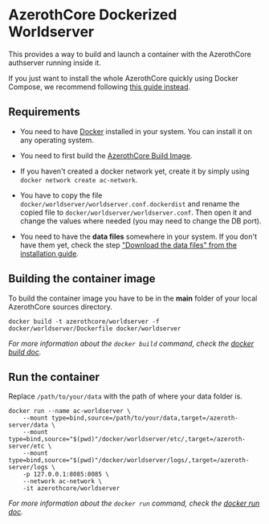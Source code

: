 # AzerothCore Dockerized Worldserver

This provides a way to build and launch a container with the AzerothCore authserver running inside it.

If you just want to install the whole AzerothCore quickly using Docker Compose, we recommend following [this guide instead](https://github.com/azerothcore/azerothcore-wotlk/wiki/install-with-Docker).

## Requirements

- You need to have [Docker](https://docs.docker.com/install/) installed in your system. You can install it on any operating system.

- You need to first build the [AzerothCore Build Image](https://github.com/azerothcore/azerothcore-wotlk/tree/master/docker/build).

- If you haven't created a docker network yet, create it by simply using `docker network create ac-network`.

- You have to copy the file `docker/worldserver/worldserver.conf.dockerdist` and rename the copied file to `docker/worldserver/worldserver.conf`. Then open it and change the values where needed (you may need to change the DB port).

- You need to have the **data files** somewhere in your system. If you don't have them yet, check the step ["Download the data files" from the installation guide](https://github.com/AzerothCore/azerothcore-wotlk/wiki/Installation#5-download-the-data-files).

## Building the container image

To build the container image you have to be in the **main** folder of your local AzerothCore sources directory.

```docker build -t azerothcore/worldserver -f docker/worldserver/Dockerfile docker/worldserver```

*For more information about the `docker build` command, check the [docker build doc](https://docs.docker.com/engine/reference/commandline/build/).*

## Run the container

Replace `/path/to/your/data` with the path of where your data folder is.

```
docker run --name ac-worldserver \
    --mount type=bind,source=/path/to/your/data,target=/azeroth-server/data \
    --mount type=bind,source="$(pwd)"/docker/worldserver/etc/,target=/azeroth-server/etc \
    --mount type=bind,source="$(pwd)"/docker/worldserver/logs/,target=/azeroth-server/logs \
    -p 127.0.0.1:8085:8085 \
    --network ac-network \
    -it azerothcore/worldserver
```

*For more information about the `docker run` command, check the [docker run doc](https://docs.docker.com/engine/reference/run/).*
